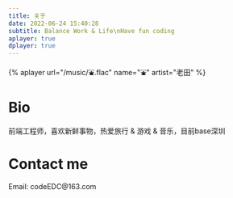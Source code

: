```yaml
---
title: 关于
date: 2022-06-24 15:40:28
subtitle: Balance Work & Life\nHave fun coding
aplayer: true
dplayer: true
---
```


{%  aplayer
    url="/music/⛲️.flac"
    name="⛲️"
    artist="老田"
%}

<h1>Bio</h1>
前端工程师，喜欢新鲜事物，热爱旅行 & 游戏 & 音乐，目前base深圳
<h1>Contact me</h1>
Email: codeEDC@163.com
